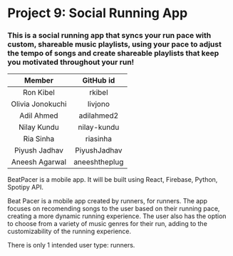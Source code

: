 # Project 9: Social Running App

### This is a social running app that syncs your run pace with custom, shareable music playlists, using your pace to adjust the tempo of songs and create shareable playlists that keep you motivated throughout your run!



| Member        | GitHub id    |
| :-----------: | :----------: |
| Ron Kibel | rkibel |
| Olivia Jonokuchi | livjono |
| Adil Ahmed | adilahmed2 |
| Nilay Kundu | nilay-kundu |
| Ria Sinha | riasinha |
| Piyush Jadhav | PiyushJadhav |
| Aneesh Agarwal | aneeshtheplug|

BeatPacer is a mobile app. It will be built using React, Firebase, Python, Spotipy API.

Beat Pacer is a mobile app created by runners, for runners. The app focuses on recomending songs to the user based on their running pace, creating a more dynamic running experience. The user also has the option to choose from a variety of music genres for their run, adding to the customizability of the running experience.

There is only 1 intended user type: runners.

